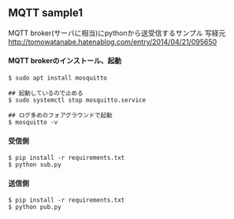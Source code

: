 ## MQTT sample1

MQTT broker(サーバに相当)にpythonから送受信するサンプル
写経元 http://tomowatanabe.hatenablog.com/entry/2014/04/21/095650

#### MQTT brokerのインストール、起動

```
$ sudo apt install mosquitto

## 起動しているので止める
$ sudo systemctl stop mosquitto.service

## ログ多めのフォアグラウンドで起動
$ mosquitto -v
```

#### 受信側

```
$ pip install -r requirements.txt
$ python sub.py
```

#### 送信側

```
$ pip install -r requirements.txt
$ python pub.py
```
